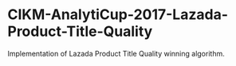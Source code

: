 # CIKM-AnalytiCup-2017-Lazada-Product-Title-Quality
Implementation of Lazada Product Title Quality winning algorithm.
